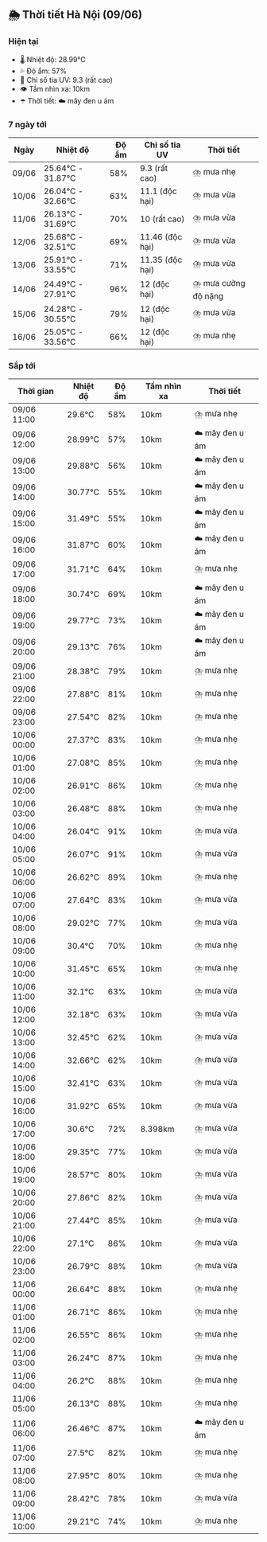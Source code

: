 ## 🌦️ Thời tiết Hà Nội (09/06)

### Hiện tại

- 🌡️ Nhiệt độ: 28.99℃
- 💦 Độ ẩm: 57%
- 🌟 Chỉ số tia UV: 9.3 (rất cao)
- 👁️ Tầm nhìn xa: 10km
- ☂️ Thời tiết: ☁️ mây đen u ám

### 7 ngày tới

| Ngày | Nhiệt độ | Độ ẩm | Chỉ số tia UV | Thời tiết |
| --- | --- | --- | --- | --- |
| 09/06 | 25.64℃ - 31.87℃ | 58% | 9.3 (rất cao) | ⛈️ mưa nhẹ |
| 10/06 | 26.04℃ - 32.66℃ | 63% | 11.1 (độc hại) | ⛈️ mưa vừa |
| 11/06 | 26.13℃ - 31.69℃ | 70% | 10 (rất cao) | ⛈️ mưa vừa |
| 12/06 | 25.68℃ - 32.51℃ | 69% | 11.46 (độc hại) | ⛈️ mưa vừa |
| 13/06 | 25.91℃ - 33.55℃ | 71% | 11.35 (độc hại) | ⛈️ mưa vừa |
| 14/06 | 24.49℃ - 27.91℃ | 96% | 12 (độc hại) | ⛈️ mưa cường độ nặng |
| 15/06 | 24.28℃ - 30.55℃ | 79% | 12 (độc hại) | ⛈️ mưa vừa |
| 16/06 | 25.05℃ - 33.56℃ | 66% | 12 (độc hại) | ⛈️ mưa nhẹ |

### Sắp tới

| Thời gian | Nhiệt độ | Độ ẩm | Tầm nhìn xa | Thời tiết |
| --- | --- | --- | --- | --- |
| 09/06 11:00 | 29.6℃ | 58% | 10km | ⛈️ mưa nhẹ |
| 09/06 12:00 | 28.99℃ | 57% | 10km | ☁️ mây đen u ám |
| 09/06 13:00 | 29.88℃ | 56% | 10km | ☁️ mây đen u ám |
| 09/06 14:00 | 30.77℃ | 55% | 10km | ☁️ mây đen u ám |
| 09/06 15:00 | 31.49℃ | 55% | 10km | ☁️ mây đen u ám |
| 09/06 16:00 | 31.87℃ | 60% | 10km | ☁️ mây đen u ám |
| 09/06 17:00 | 31.71℃ | 64% | 10km | ⛈️ mưa nhẹ |
| 09/06 18:00 | 30.74℃ | 69% | 10km | ☁️ mây đen u ám |
| 09/06 19:00 | 29.77℃ | 73% | 10km | ☁️ mây đen u ám |
| 09/06 20:00 | 29.13℃ | 76% | 10km | ☁️ mây đen u ám |
| 09/06 21:00 | 28.38℃ | 79% | 10km | ⛈️ mưa nhẹ |
| 09/06 22:00 | 27.88℃ | 81% | 10km | ⛈️ mưa nhẹ |
| 09/06 23:00 | 27.54℃ | 82% | 10km | ⛈️ mưa nhẹ |
| 10/06 00:00 | 27.37℃ | 83% | 10km | ⛈️ mưa nhẹ |
| 10/06 01:00 | 27.08℃ | 85% | 10km | ⛈️ mưa nhẹ |
| 10/06 02:00 | 26.91℃ | 86% | 10km | ⛈️ mưa nhẹ |
| 10/06 03:00 | 26.48℃ | 88% | 10km | ⛈️ mưa nhẹ |
| 10/06 04:00 | 26.04℃ | 91% | 10km | ⛈️ mưa vừa |
| 10/06 05:00 | 26.07℃ | 91% | 10km | ⛈️ mưa vừa |
| 10/06 06:00 | 26.62℃ | 89% | 10km | ⛈️ mưa nhẹ |
| 10/06 07:00 | 27.64℃ | 83% | 10km | ⛈️ mưa vừa |
| 10/06 08:00 | 29.02℃ | 77% | 10km | ⛈️ mưa vừa |
| 10/06 09:00 | 30.4℃ | 70% | 10km | ⛈️ mưa nhẹ |
| 10/06 10:00 | 31.45℃ | 65% | 10km | ⛈️ mưa nhẹ |
| 10/06 11:00 | 32.1℃ | 63% | 10km | ⛈️ mưa vừa |
| 10/06 12:00 | 32.18℃ | 63% | 10km | ⛈️ mưa vừa |
| 10/06 13:00 | 32.45℃ | 62% | 10km | ⛈️ mưa vừa |
| 10/06 14:00 | 32.66℃ | 62% | 10km | ⛈️ mưa vừa |
| 10/06 15:00 | 32.41℃ | 63% | 10km | ⛈️ mưa vừa |
| 10/06 16:00 | 31.92℃ | 65% | 10km | ⛈️ mưa vừa |
| 10/06 17:00 | 30.6℃ | 72% | 8.398km | ⛈️ mưa vừa |
| 10/06 18:00 | 29.35℃ | 77% | 10km | ⛈️ mưa vừa |
| 10/06 19:00 | 28.57℃ | 80% | 10km | ⛈️ mưa vừa |
| 10/06 20:00 | 27.86℃ | 82% | 10km | ⛈️ mưa vừa |
| 10/06 21:00 | 27.44℃ | 85% | 10km | ⛈️ mưa vừa |
| 10/06 22:00 | 27.1℃ | 86% | 10km | ⛈️ mưa vừa |
| 10/06 23:00 | 26.79℃ | 88% | 10km | ⛈️ mưa vừa |
| 11/06 00:00 | 26.64℃ | 88% | 10km | ⛈️ mưa nhẹ |
| 11/06 01:00 | 26.71℃ | 86% | 10km | ⛈️ mưa nhẹ |
| 11/06 02:00 | 26.55℃ | 86% | 10km | ⛈️ mưa nhẹ |
| 11/06 03:00 | 26.24℃ | 87% | 10km | ⛈️ mưa nhẹ |
| 11/06 04:00 | 26.2℃ | 88% | 10km | ⛈️ mưa nhẹ |
| 11/06 05:00 | 26.13℃ | 88% | 10km | ⛈️ mưa nhẹ |
| 11/06 06:00 | 26.46℃ | 87% | 10km | ☁️ mây đen u ám |
| 11/06 07:00 | 27.5℃ | 82% | 10km | ⛈️ mưa nhẹ |
| 11/06 08:00 | 27.95℃ | 80% | 10km | ⛈️ mưa nhẹ |
| 11/06 09:00 | 28.42℃ | 78% | 10km | ⛈️ mưa vừa |
| 11/06 10:00 | 29.21℃ | 74% | 10km | ⛈️ mưa nhẹ |
